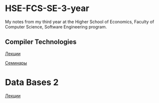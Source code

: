# HSE-FCS-SE-3-year
My notes from my third year at the Higher School of Economics, Faculty of Computer Science, Software Engineering program.

## Compiler Technologies

[Лекции](<Compiler Technologies/lections/lections.pdf>)

[Семинары](<Compiler Technologies/seminars/seminars.pdf>)

# Data Bases 2

[Лекции](<Data Bases 2/lections/lections.pdf>)